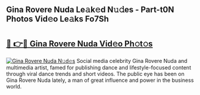 ## Gina Rovere Nuda Le𝚊k𝚎d N𝚞𝚍es - Part-t0N Photos Vid𝚎o Le𝚊ks Fo7Sh

# <h2><a href="http://fbfcd1.evod.top/?m=Gina+Rovere+Nuda">🔗 👉🔴 Gina Rovere Nuda Vid𝚎o Ph𝚘t𝚘s</a></h2>

[![Gina Rovere Nuda N𝚞d𝚎s](https://i.imgur.com/8V9OHl7.gif)](http://fbfcd1.evod.top/?m=Gina+Rovere+Nuda)
Social media celebrity Gina Rovere Nuda and multimedia artist, famed for publishing dance and lifestyle-focused content through viral dance trends and short videos. The public eye has been on Gina Rovere Nuda lately, a man of great influence and power in the business world. 
